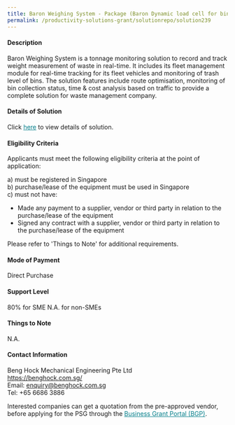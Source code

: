 ```yaml
---
title: Baron Weighing System - Package (Baron Dynamic load cell for bin lifter)
permalink: /productivity-solutions-grant/solutionrepo/solution239
---
```


#### Description

Baron Weighing System is a tonnage monitoring solution to record and track weight measurement of waste in real-time. It includes its fleet management module for real-time tracking for its fleet vehicles and monitoring of trash level of bins. The solution features include route optimisation, monitoring of bin collection status, time & cost analysis based on traffic to provide a complete solution for waste management company.

#### Details of Solution

Click <a href='https://gb-assist-staging.netlify.app/images/psg/Beng_Hock_Annex_3_Part_1.pdf' style='color:#037e8a'>here</a> to view details of solution.

#### Eligibility Criteria

Applicants must meet the following eligibility criteria at the point of application:

a) must be registered in Singapore <br>
b) purchase/lease of the equipment must be used in Singapore <br>
c) must not have:
- Made any payment to a supplier, vendor or third party in relation to the purchase/lease of the equipment
- Signed any contract with a supplier, vendor or third party in relation to the purchase/lease of the equipment

Please refer to 'Things to Note' for additional requirements.

#### Mode of Payment
Direct Purchase

#### Support Level
80% for SME
N.A. for non-SMEs

#### Things to Note
N.A.

#### Contact Information
Beng Hock Mechanical Engineering Pte Ltd<br>https://benghock.com.sg/<br>Email: enquiry@benghock.com.sg<br>Tel: +65 6686 3886

Interested companies can get a quotation from the pre-approved vendor, before applying for the PSG through the <a target='_blank' style='color:#037e8a' href='https://www.businessgrants.gov.sg/'>Business Grant Portal (BGP)</a>.
